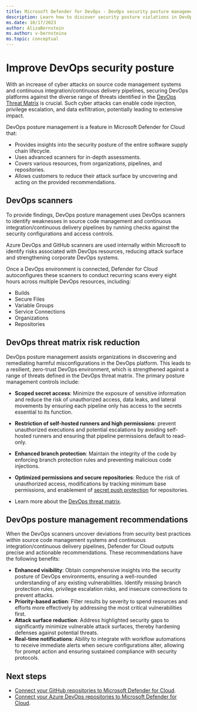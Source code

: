 ```yaml
---
title: Microsoft Defender for DevOps - DevOps security posture management overview
description: Learn how to discover security posture violations in DevOps environments 
ms.date: 10/17/2023
author: AlizaBernstein
ms.author: v-bernsteina
ms.topic: conceptual
---
```


# Improve DevOps security posture

With an increase of cyber attacks on source code management systems and continuous integration/continuous delivery pipelines, securing DevOps platforms against the diverse range of threats identified in the [DevOps Threat Matrix](https://www.microsoft.com/security/blog/2023/04/06/devops-threat-matrix/) is crucial. Such cyber attacks can enable code injection, privilege escalation, and data exfiltration, potentially leading to extensive impact.  

DevOps posture management is a feature in Microsoft Defender for Cloud that:

- Provides insights into the security posture of the entire software supply chain lifecycle.
- Uses advanced scanners for in-depth assessments.
- Covers various resources, from organizations, pipelines, and repositories.  
- Allows customers to reduce their attack surface by uncovering and acting on the provided recommendations.

## DevOps scanners

To provide findings, DevOps posture management uses DevOps scanners to identify weaknesses in source code management and continuous integration/continuous delivery pipelines by running checks against the security configurations and access controls.

Azure DevOps and GitHub scanners are used internally within Microsoft to identify risks associated with DevOps resources, reducing attack surface and strengthening corporate DevOps systems.

Once a DevOps environment is connected, Defender for Cloud autoconfigures these scanners to conduct recurring scans every eight hours across multiple DevOps resources, including:  

- Builds
- Secure Files
- Variable Groups
- Service Connections
- Organizations
- Repositories

## DevOps threat matrix risk reduction

DevOps posture management assists organizations in discovering and remediating harmful misconfigurations in the DevOps platform. This leads to a resilient, zero-trust DevOps environment, which is strengthened against a range of threats defined in the DevOps threat matrix.  The primary posture management controls include:

- **Scoped secret access**: Minimize the exposure of sensitive information and reduce the risk of unauthorized access, data leaks, and lateral movements by ensuring each pipeline only has access to the secrets essential to its function.
- **Restriction of self-hosted runners and high permissions**: prevent unauthorized executions and potential escalations by avoiding self-hosted runners and ensuring that pipeline permissions default to read-only.
- **Enhanced branch protection**: Maintain the integrity of the code by enforcing branch protection rules and preventing malicious code injections.
- **Optimized permissions and secure repositories**: Reduce the risk of unauthorized access, modifications by tracking minimum base permissions, and enablement of [secret push protection](https://docs.github.com/enterprise-cloud@latest/code-security/secret-scanning/push-protection-for-repositories-and-organizations) for repositories.

- Learn more about the [DevOps threat matrix](https://www.microsoft.com/security/blog/2023/04/06/devops-threat-matrix/).

## DevOps posture management recommendations

When the DevOps scanners uncover deviations from security best practices within source code management systems and continuous integration/continuous delivery pipelines, Defender for Cloud outputs precise and actionable recommendations. These recommendations have the following benefits:

- **Enhanced visibility**: Obtain comprehensive insights into the security posture of DevOps environments, ensuring a well-rounded understanding of any existing vulnerabilities. Identify missing branch protection rules, privilege escalation risks, and insecure connections to prevent attacks.
- **Priority-based action**: Filter results by severity to spend resources and efforts more effectively by addressing the most critical vulnerabilities first.
- **Attack surface reduction**: Address highlighted security gaps to significantly minimize vulnerable attack surfaces, thereby hardening defenses against potential threats.
- **Real-time notifications**: Ability to integrate with workflow automations to receive immediate alerts when secure configurations alter, allowing for prompt action and ensuring sustained compliance with security protocols.

## Next steps

- [Connect your GitHub repositories to Microsoft Defender for Cloud](quickstart-onboard-github.md).
- [Connect your Azure DevOps repositories to Microsoft Defender for Cloud](quickstart-onboard-devops.md).
